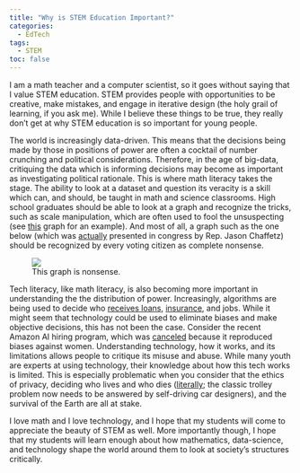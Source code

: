 ```yaml
---
title: "Why is STEM Education Important?"
categories:
  - EdTech
tags:
  - STEM
toc: false
---
```


I am a math teacher and a computer scientist, so it goes without saying that I value STEM education. STEM provides people with opportunities to be creative, make mistakes, and engage in iterative design (the holy grail of learning, if you ask me). While I believe these things to be true, they really don’t get at why STEM education is so important for young people.

The world is increasingly data-driven. This means that the decisions being made by those in positions of power are often a cocktail of number crunching and political considerations. Therefore, in the age of big-data, critiquing the data which is informing decisions may become as important as investigating political rationale. This is where math literacy takes the stage. The ability to look at a dataset and question its veracity is a skill which can, and should, be taught in math and science classrooms. High school graduates should be able to look at a graph and recognize the tricks, such as scale manipulation, which are often used to fool the unsuspecting (see [this](https://www.washingtonpost.com/news/the-fix/wp/2015/12/14/why-the-national-reviews-global-temperature-graph-is-so-misleading/?noredirect=on&utm_term=.5841567944c0) graph for an example). And most of all, a graph such as the one below (which was [actually](https://www.politifact.com/truth-o-meter/statements/2015/oct/01/jason-chaffetz/chart-shown-planned-parenthood-hearing-misleading-/) presented in congress by Rep. Jason Chaffetz) should be recognized by every voting citizen as complete nonsense. 

<figure>
	<a href="https://www.politifact.com/truth-o-meter/statements/2015/oct/01/jason-chaffetz/chart-shown-planned-parenthood-hearing-misleading-/"><img src="https://static.politifact.com/politifact/photos/mega-center-release-graphic.jpg"></a>
	<figcaption>This graph is nonsense.</figcaption>
</figure>

Tech literacy, like math literacy, is also becoming more important in understanding the the distribution of power. Increasingly, algorithms are being used to decide who [receives loans](https://www.forbes.com/sites/forbesfinancecouncil/2018/10/05/what-role-can-machine-learning-and-ai-play-in-banking-and-lending/#131aaeb04122), [insurance](https://www.forbes.com/sites/insights-intelai/2019/02/11/can-ai-cure-what-ails-health-insurance/#7ec9104a2d59), and jobs. While it might seem that technology could be used to eliminate biases and make objective decisions, this has not been the case. Consider the recent Amazon AI hiring program, which was [canceled](https://qz.com/1561544/ai-will-reproduce-and-enshrine-age-old-biases-if-we-let-it/) because it reproduced biases against women. Understanding technology, how it works, and its limitations allows people to critique its misuse and abuse. While many youth are experts at using technology, their knowledge about how this tech works is limited. This is especially problematic when you consider that the ethics of privacy, deciding who lives and who dies ([literally](https://www.wired.com/story/trolley-problem-teach-self-driving-car-engineers/); the classic trolley problem now needs to be answered by self-driving car designers), and the survival of the Earth are all at stake.

I love math and I love technology, and I hope that my students will come to appreciate the beauty of STEM as well. More importantly though, I hope that my students will learn enough about how mathematics, data-science, and technology shape the world around them to look at society’s structures critically. 
